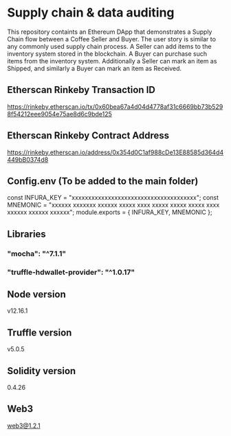 # Supply chain & data auditing

This repository containts an Ethereum DApp that demonstrates a Supply Chain flow between a Coffee Seller and Buyer. The user story is similar to any commonly used supply chain process. A Seller can add items to the inventory system stored in the blockchain. A Buyer can purchase such items from the inventory system. Additionally a Seller can mark an item as Shipped, and similarly a Buyer can mark an item as Received.

## Etherscan Rinkeby Transaction ID
https://rinkeby.etherscan.io/tx/0x60bea67a4d04d4778af31c6669bb73b5298f54212eee9054e75ae8d6c9bde125

## Etherscan Rinkeby Contract Address
https://rinkeby.etherscan.io/address/0x354d0C1af988cDe13E88585d364d4449bB0374d8

## Config.env (To be added to the main folder)
const INFURA_KEY = "xxxxxxxxxxxxxxxxxxxxxxxxxxxxxxxxxxxxxx";
const MNEMONIC = "xxxxxx xxxxxxx xxxxxx xxxxx xxxx xxxxx xxxxx xxxxx xxxx xxxxxx xxxxxx xxxxxx";
module.exports = {
    INFURA_KEY,
    MNEMONIC
};

## Libraries
### "mocha": "^7.1.1"
### "truffle-hdwallet-provider": "^1.0.17"

## Node version
v12.16.1
## Truffle version
v5.0.5
## Solidity version
0.4.26
## Web3
web3@1.2.1